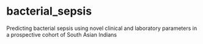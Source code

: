 # bacterial_sepsis
Predicting bacterial sepsis using novel clinical and laboratory parameters in a prospective cohort of South Asian Indians
